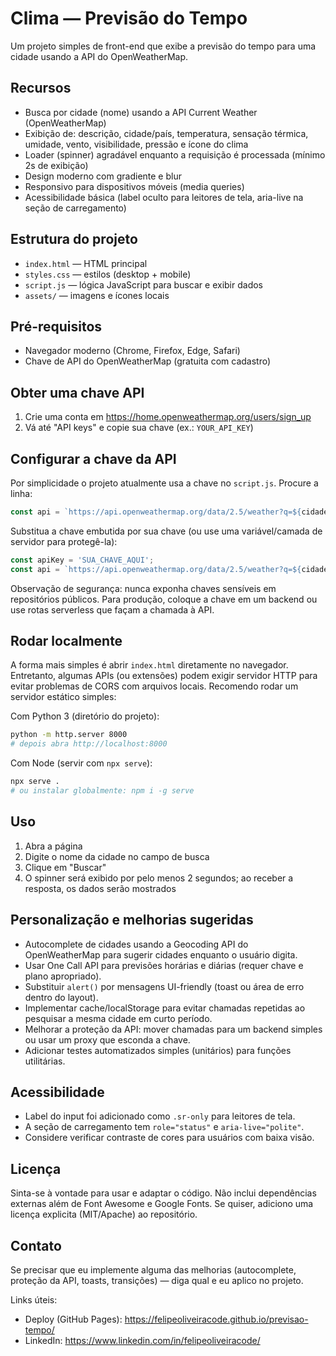 # Clima — Previsão do Tempo

Um projeto simples de front-end que exibe a previsão do tempo para uma cidade usando a API do OpenWeatherMap.

## Recursos

- Busca por cidade (nome) usando a API Current Weather (OpenWeatherMap)
- Exibição de: descrição, cidade/país, temperatura, sensação térmica, umidade, vento, visibilidade, pressão e ícone do clima
- Loader (spinner) agradável enquanto a requisição é processada (mínimo 2s de exibição)
- Design moderno com gradiente e blur
- Responsivo para dispositivos móveis (media queries)
- Acessibilidade básica (label oculto para leitores de tela, aria-live na seção de carregamento)

## Estrutura do projeto

- `index.html` — HTML principal
- `styles.css` — estilos (desktop + mobile)
- `script.js` — lógica JavaScript para buscar e exibir dados
- `assets/` — imagens e ícones locais

## Pré-requisitos

- Navegador moderno (Chrome, Firefox, Edge, Safari)
- Chave de API do OpenWeatherMap (gratuita com cadastro)

## Obter uma chave API

1. Crie uma conta em https://home.openweathermap.org/users/sign_up
2. Vá até "API keys" e copie sua chave (ex.: `YOUR_API_KEY`)

## Configurar a chave da API

Por simplicidade o projeto atualmente usa a chave no `script.js`. Procure a linha:

```js
const api = `https://api.openweathermap.org/data/2.5/weather?q=${cidade}&appid=49c7978f02c3bb628a4811d754ae8ccc&lang=pt_br&units=metric`;
```

Substitua a chave embutida por sua chave (ou use uma variável/camada de servidor para protegê-la):

```js
const apiKey = 'SUA_CHAVE_AQUI';
const api = `https://api.openweathermap.org/data/2.5/weather?q=${cidade}&appid=${apiKey}&lang=pt_br&units=metric`;
```

Observação de segurança: nunca exponha chaves sensíveis em repositórios públicos. Para produção, coloque a chave em um backend ou use rotas serverless que façam a chamada à API.

## Rodar localmente

A forma mais simples é abrir `index.html` diretamente no navegador. Entretanto, algumas APIs (ou extensões) podem exigir servidor HTTP para evitar problemas de CORS com arquivos locais. Recomendo rodar um servidor estático simples:

Com Python 3 (diretório do projeto):

```bash
python -m http.server 8000
# depois abra http://localhost:8000
```

Com Node (servir com `npx serve`):

```bash
npx serve .
# ou instalar globalmente: npm i -g serve
```

## Uso

1. Abra a página
2. Digite o nome da cidade no campo de busca
3. Clique em "Buscar"
4. O spinner será exibido por pelo menos 2 segundos; ao receber a resposta, os dados serão mostrados

## Personalização e melhorias sugeridas

- Autocomplete de cidades usando a Geocoding API do OpenWeatherMap para sugerir cidades enquanto o usuário digita.
- Usar One Call API para previsões horárias e diárias (requer chave e plano apropriado).
- Substituir `alert()` por mensagens UI-friendly (toast ou área de erro dentro do layout).
- Implementar cache/localStorage para evitar chamadas repetidas ao pesquisar a mesma cidade em curto período.
- Melhorar a proteção da API: mover chamadas para um backend simples ou usar um proxy que esconda a chave.
- Adicionar testes automatizados simples (unitários) para funções utilitárias.

## Acessibilidade

- Label do input foi adicionado como `.sr-only` para leitores de tela.
- A seção de carregamento tem `role="status"` e `aria-live="polite"`.
- Considere verificar contraste de cores para usuários com baixa visão.

## Licença

Sinta-se à vontade para usar e adaptar o código. Não inclui dependências externas além de Font Awesome e Google Fonts. Se quiser, adiciono uma licença explicita (MIT/Apache) ao repositório.

## Contato

Se precisar que eu implemente alguma das melhorias (autocomplete, proteção da API, toasts, transições) — diga qual e eu aplico no projeto.

Links úteis:

- Deploy (GitHub Pages): https://felipeoliveiracode.github.io/previsao-tempo/
- LinkedIn: https://www.linkedin.com/in/felipeoliveiracode/
